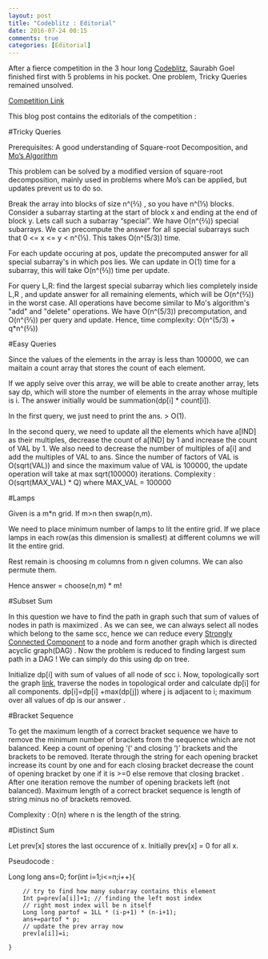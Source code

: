 ```yaml
---
layout: post
title: "Codeblitz : Editorial"
date: 2016-07-24 00:15
comments: true
categories: [Editorial]
---
```

After a fierce competition in the 3 hour long [Codeblitz](https://codevillage.sdslabs.co/competitions/CBLITZ16), Saurabh Goel finished first with 5 problems in his pocket. One problem, Tricky Queries remained unsolved.

[Competition Link](https://codevillage.sdslabs.co/competitions/CBLITZ16)

This blog post contains the editorials of the competition : 

#Tricky Queries

Prerequisites: A good understanding of Square-root Decomposition, and [Mo’s Algorithm](https://blog.anudeep2011.com/mos-algorithm/)

This problem can be solved by a modified version of square-root decomposition, mainly used in problems where Mo’s can be applied, but updates prevent us to do so.

Break the array into blocks of size n^(⅔) , so you have n^(⅓) blocks.
Consider a subarray starting at the start of block x and ending at the end of block y. Lets call such a subarray “special”. We have O(n^(⅔)) special subarrays. We can precompute the answer for all special subarrays such that 0 <= x <= y < n^(⅓). This takes O(n^(5/3)) time.

For each update occuring at pos, update the precomputed answer for all special subarray's in which pos lies. We can update in O(1) time for a subarray, this will take O(n^(⅔)) time per update.

For query L,R: find the largest special subarray which lies completely inside L,R , and update answer for all remaining elements, which will be O(n^(⅔)) in the worst case.
All operations have become similar to Mo's algorithm's "add" and "delete" operations. We have O(n^(5/3)) precomputation, and O(n^(⅔)) per query and update. Hence, time complexity: O(n^(5/3) + q*n^(⅔))


#Easy Queries


Since the values of the elements in the array is less than 100000, we can maitain a count
array that stores the count of each element.

If we apply seive over this array, we will be able to create another array, lets say dp, which
will store the number of elements in the array whose multiple is i. The answer initially would be
summation(dp[i] * count[i]).

In the first query, we just need to print the ans. ­> O(1).

In the second query, we need to update all the elements which have a[IND] as their
multiples, decrease the count of a[IND] by 1 and increase the count of VAL by 1. We also
need to decrease the number of multiples of a[i] and add the multiples of VAL to ans. Since
the number of factors of VAL is O(sqrt(VAL)) and since the maximum value of VAL is
100000, the update operation will take at max sqrt(100000) iterations. Complexity : O(sqrt(MAX_VAL) * Q) where MAX_VAL = 100000


#Lamps

Given is a m*n grid. If m>n then swap(n,m).

We need to place minimum number of lamps to lit the entire grid. 
If we place lamps in each row(as this dimension is smallest) at different columns we will lit the entire grid.

Rest remain is choosing m columns from n given columns. We can also permute them.

Hence answer = choose(n,m) * m!

#Subset Sum

In this question we have to find the path in graph such that sum of values 
of nodes in path is maximized . As we can see, we can always select all nodes which belong to the same scc, hence we can reduce every [Strongly Connected Component](https://en.wikipedia.org/wiki/Strongly_connected_component) to a node and form another graph which is directed acyclic graph(DAG) .
Now the problem is reduced to finding largest sum path in a DAG ! We can simply do this using dp on tree.

Initialize dp[i] with sum of values of all node of scc i.
Now, topologically sort the graph [link](http://www.geeksforgeeks.org/topological-sorting/), traverse the nodes in topological order and calculate dp[i] for all components.
dp[i]=dp[i] +max(dp[j]) where j is adjacent to i;
maximum over all values of dp is our answer .

#Bracket Sequence

To get the maximum length of a correct bracket sequence we have to remove the minimum number of brackets from the sequence which are not balanced.
Keep a count of opening ‘(‘ and closing ‘)’ brackets and the brackets to be removed. 
Iterate through the string for each opening bracket increase its count by one and for each closing bracket decrease the count of opening bracket by one if it is >=0 else remove that closing bracket .
After one iteration remove the number of opening brackets left (not balanced).
Maximum length of a correct bracket sequence is length of string minus no of brackets removed.

Complexity : O(n) where n is the length of the string.

#Distinct Sum

Let prev[x] stores the last occurence of x.
Initially prev[x] = 0 for all x.

Pseudocode :

Long long ans=0;
	for(int i=1;i<=n;i++){

		// try to find how many subarray contains this element
		Int p=prev[a[i]]+1;	// finding the left most index
		// right most index will be n itself
		Long long partof = 1LL * (i-p+1) * (n-i+1);
		ans+=partof * p;
		// update the prev array now
		prev[a[i]]=i;

	}

